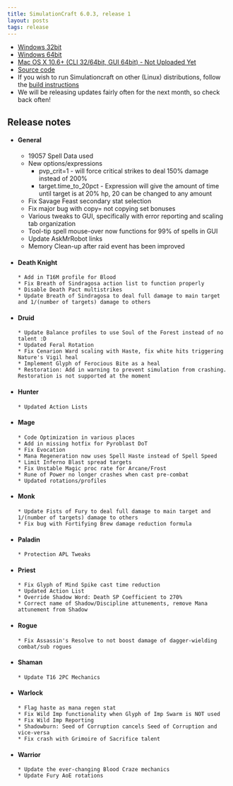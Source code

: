 ```yaml
---
title: SimulationCraft 6.0.3, release 1
layout: posts
tags: release
---
```

* [Windows 32bit](http://downloads.simulationcraft.org/simc-603-1-win32-10-25-2d201b8.zip)
* [Windows 64bit](http://downloads.simulationcraft.org/simc-603-1-win64-10-25-2d201b8.zip)
* [Mac OS X 10.6+ (CLI 32/64bit, GUI 64bit) - Not Uploaded Yet](http://downloads.simulationcraft.org/simc-603-1-osx-x86.dmg)
* [Source code](http://downloads.simulationcraft.org/simc-603-1-source.zip)
* If you wish to run Simulationcraft on other (Linux) distributions, follow the [build instructions](http://code.google.com/p/simulationcraft/wiki/HowToBuild)
* We will be releasing updates fairly often for the next month, so check back often!
## Release notes
* #### General
    * 19057 Spell Data used
	* New options/expressions
	  * pvp_crit=1 - will force critical strikes to deal 150% damage instead of 200%
	  * target.time_to_20pct - Expression will give the amount of time until target is at 20% hp, 20 can be changed to any amount
	* Fix Savage Feast secondary stat selection
	* Fix major bug with copy= not copying set bonuses
	* Various tweaks to GUI, specifically with error reporting and scaling tab organization
	* Tool-tip spell mouse-over now functions for 99% of spells in GUI
	* Update AskMrRobot links
    * Memory Clean-up after raid event has been improved	
* #### Death Knight
	  * Add in T16M profile for Blood
	  * Fix Breath of Sindragosa action list to function properly
	  * Disable Death Pact multistrikes
	  * Update Breath of Sindragosa to deal full damage to main target and 1/(number of targets) damage to others
* #### Druid
      * Update Balance profiles to use Soul of the Forest instead of no talent :D
	  * Updated Feral Rotation
	  * Fix Cenarion Ward scaling with Haste, fix white hits triggering Nature's Vigil heal
	  * Implement Glyph of Ferocious Bite as a heal
	  * Restoration: Add in warning to prevent simulation from crashing. Restoration is not supported at the moment
* #### Hunter
	  * Updated Action Lists
* #### Mage
	  * Code Optimization in various places
	  * Add in missing hotfix for Pyroblast DoT
	  * Fix Evocation
	  * Mana Regeneration now uses Spell Haste instead of Spell Speed
	  * Limit Inferno Blast spread targets
	  * Fix Unstable Magic proc rate for Arcane/Frost
	  * Rune of Power no longer crashes when cast pre-combat
	  * Updated rotations/profiles
* #### Monk
	  * Update Fists of Fury to deal full damage to main target and 1/(number of targets) damage to others
	  * Fix bug with Fortifying Brew damage reduction formula
* #### Paladin
      * Protection APL Tweaks
* #### Priest
	  * Fix Glyph of Mind Spike cast time reduction
	  * Updated Action List
	  * Override Shadow Word: Death SP Coefficient to 270%
	  * Correct name of Shadow/Discipline attunements, remove Mana attunement from Shadow
* #### Rogue
	  * Fix Assassin's Resolve to not boost damage of dagger-wielding combat/sub rogues
* #### Shaman
      *	Update T16 2PC Mechanics
* #### Warlock
	  * Flag haste as mana regen stat
	  * Fix Wild Imp functionality when Glyph of Imp Swarm is NOT used
	  * Fix Wild Imp Reporting
	  * Shadowburn: Seed of Corruption cancels Seed of Corruption and vice-versa
	  * Fix crash with Grimoire of Sacrifice talent
* #### Warrior
      *	Update the ever-changing Blood Craze mechanics
	  * Update Fury AoE rotations